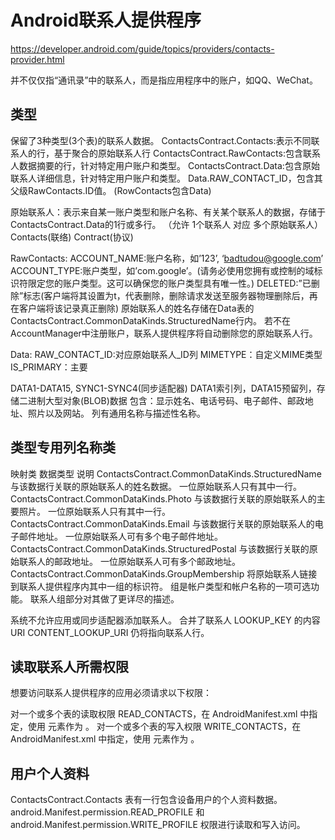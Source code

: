 # Android联系人提供程序
https://developer.android.com/guide/topics/providers/contacts-provider.html

并不仅仅指“通讯录”中的联系人，而是指应用程序中的账户，如QQ、WeChat。
## 类型
保留了3种类型(3个表)的联系人数据。
ContactsContract.Contacts:表示不同联系人的行，基于聚合的原始联系人行
ContactsContract.RawContacts:包含联系人数据摘要的行，针对特定用户账户和类型。
ContactsContract.Data:包含原始联系人详细信息，针对特定用户账户和类型。
Data.RAW_CONTACT_ID，包含其父级RawContacts.ID值。
(RowContacts包含Data)

原始联系人：表示来自某一账户类型和账户名称、有关某个联系人的数据，存储于ContactsContract.Data的1行或多行。
（允许 1个联系人 对应 多个原始联系人）
Contacts(联络)
Contract(协议)

RawContacts:
ACCOUNT_NAME:账户名称，如’123’, ‘badtudou@google.com’
ACCOUNT_TYPE:账户类型，如’com.google’。(请务必使用您拥有或控制的域标识符限定您的账户类型。这可以确保您的账户类型具有唯一性。)
DELETED:”已删除”标志(客户端将其设置为t，代表删除，删除请求发送至服务器物理删除后，再在客户端将该记录真正删除)
 原始联系人的姓名存储在Data表的ContactsContract.CommonDataKinds.StructuredName行内。
若不在AccountManager中注册账户，联系人提供程序将自动删除您的原始联系人行。

Data:
RAW_CONTACT_ID:对应原始联系人_ID列
MIMETYPE：自定义MIME类型
IS_PRIMARY：主要

DATA1-DATA15, SYNC1-SYNC4(同步适配器)
DATA1索引列，DATA15预留列，存储二进制大型对象(BLOB)数据
包含：显示姓名、电话号码、电子邮件、邮政地址、照片以及网站。
列有通用名称与描述性名称。

## 类型专用列名称类
映射类	数据类型	说明
ContactsContract.CommonDataKinds.StructuredName	与该数据行关联的原始联系人的姓名数据。	一位原始联系人只有其中一行。
ContactsContract.CommonDataKinds.Photo	与该数据行关联的原始联系人的主要照片。	一位原始联系人只有其中一行。
ContactsContract.CommonDataKinds.Email	与该数据行关联的原始联系人的电子邮件地址。	一位原始联系人可有多个电子邮件地址。
ContactsContract.CommonDataKinds.StructuredPostal	与该数据行关联的原始联系人的邮政地址。	一位原始联系人可有多个邮政地址。
ContactsContract.CommonDataKinds.GroupMembership	将原始联系人链接到联系人提供程序内其中一组的标识符。	组是帐户类型和帐户名称的一项可选功能。 联系人组部分对其做了更详尽的描述。

系统不允许应用或同步适配器添加联系人。
合并了联系人 LOOKUP_KEY 的内容 URI CONTENT_LOOKUP_URI 仍将指向联系人行。

## 读取联系人所需权限
想要访问联系人提供程序的应用必须请求以下权限：

对一个或多个表的读取权限
READ_CONTACTS，在 AndroidManifest.xml 中指定，使用 <uses-permission> 元素作为 <uses-permission android:name="android.permission.READ_CONTACTS">。
对一个或多个表的写入权限
WRITE_CONTACTS，在 AndroidManifest.xml 中指定，使用 <uses-permission> 元素作为 <uses-permission android:name="android.permission.WRITE_CONTACTS">。

## 用户个人资料
ContactsContract.Contacts 表有一行包含设备用户的个人资料数据。
android.Manifest.permission.READ_PROFILE 和   android.Manifest.permission.WRITE_PROFILE 权限进行读取和写入访问。